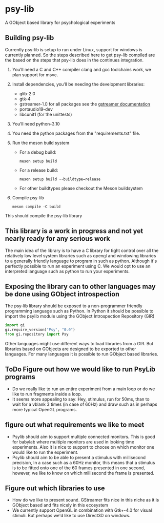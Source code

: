# psy-lib

A GObject based library for psychological experiments

## Building psy-lib

Currently psy-lib is setup to run under Linux, support for windows is currently
planned. So the steps described here to get psy-lib compiled are the based
on the steps that psy-lib does in the continues integration.

1. You'll need a C and C++ compiler clang and gcc toolchains work, we plan
   support for msvc.
2. Install dependencies, you'll be needing the development libraries:
   - glib-2.0
   - gtk-4
   - gstreamer-1.0 for all packages see the [gstreamer documentation][1]
   - portaudio19-dev
   - libcunit1 (for the unittests)
3. You'll need python-3.10
4. You need the python packages from the "requirements.txt" file.
5. Run the meson build system
   - For a debug build:

     ```console
     meson setup build
     ```

   - For a release build:

     ```console
     meson setup build --buildtype=release
     ```

   - For other buildtypes please checkout the Meson buildsystem
6. Compile psy-lib

   ```console
   meson compile -C build
   ```

This should compile the psy-lib library

## This library is a work in progress and not yet nearly ready for any serious work

The main idea of the library is to have a C library for tight control over
all the relatively low level system libraries such as opengl and windowing libraries
to a generally friendly language to program in such as python. Although it's perfectly
possible to run an experiment using C. We would opt to use an interpreted language
such as python to run your experiments.

## Exposing the library can to other languages may be done using GObject introspection

The psy-lib library should be exposed to a non-programmer friendly programming
language such as Python. In Python it should be possible to import the psylib
module using the GObject Introspection Repository (GIR)

```python
import gi
gi.require_version("Psy", "0.0")
from gi.repository import Psy
```

Other languages might use different ways to load libraries from a GIR. But libraries
based on GObjects are designed to be exported to other languages. For many languages
it is possible to run GObject based libraries.

## ToDo Figure out how we would like to run PsyLib programs

- Do we really like to run an entire experiment from a main loop or do we like
  to run fragments inside a loop.
- It seems more appealing to say: Hey, stimulus, run for 50ms, than to wait for
  a vblank 3 times (in case of 60Hz) and draw such as in perhaps more typical OpenGL
  programs.

## figure out what requirements we like to meet

- Psylib should aim to support multiple connected monitors. This is good for
  babylab where multiple monitors are used in looking time experiments. Also it
  is nice to support to choose on which monitor one would like to run the
  experiment.
- Psylib should aim to be able to present a stimulus with millisecond precision,
  In a case such as a 60Hz monitor, this means that a stimulus is to be fitted
  onto one of the 60 frames presented in one second, however, we like to know on
  which millisecond the frame is presented.

## Figure out which libraries to use

- How do we like to present sound. GStreamer fits nice in this niche as it is GObject
  based and fits nicely in this ecosystem
- We currently support OpenGL in combination with Gtk+-4.0 for visual stimuli.
  But perhaps we'd like to use Direct3D on windows.

[1]: https://gstreamer.freedesktop.org/documentation/installing/
